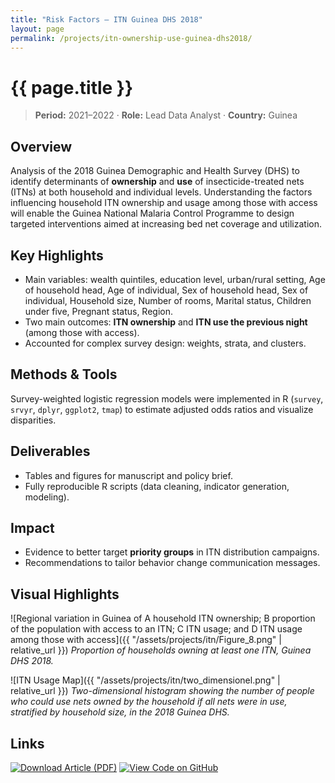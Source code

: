```yaml
---
title: "Risk Factors – ITN Guinea DHS 2018"
layout: page
permalink: /projects/itn-ownership-use-guinea-dhs2018/
---
```


# {{ page.title }}


> **Period:** 2021–2022 · **Role:** Lead Data Analyst · **Country:** Guinea

## Overview
Analysis of the 2018 Guinea Demographic and Health Survey (DHS) to identify determinants of **ownership** and **use** of insecticide-treated nets (ITNs) at both household and individual levels. Understanding the factors influencing household ITN ownership and usage among those with access will enable the Guinea National Malaria Control Programme to design targeted interventions aimed at increasing bed net coverage and utilization.

## Key Highlights
- Main variables: wealth quintiles, education level, urban/rural setting, Age of household head, Age of individual, Sex of household head, Sex of individual, Household size, Number of rooms, Marital status, 
Children under five, Pregnant status, Region.
- Two main outcomes: **ITN ownership** and **ITN use the previous night** (among those with access).
- Accounted for complex survey design: weights, strata, and clusters.

## Methods & Tools
Survey-weighted logistic regression models were implemented in R (`survey`, `srvyr`, `dplyr`, `ggplot2`, `tmap`) to estimate adjusted odds ratios and visualize disparities.

## Deliverables
- Tables and figures for manuscript and policy brief.
- Fully reproducible R scripts (data cleaning, indicator generation, modeling).

## Impact
- Evidence to better target **priority groups** in ITN distribution campaigns.
- Recommendations to tailor behavior change communication messages.

## Visual Highlights

![Regional variation in Guinea of A household ITN ownership; B proportion of the population with access to an ITN; C ITN usage; and D ITN usage among those with access]({{ "/assets/projects/itn/Figure_8.png" | relative_url }})
*Proportion of households owning at least one ITN, Guinea DHS 2018.*

![ITN Usage Map]({{ "/assets/projects/itn/two_dimensionel.png" | relative_url }})
*Two-dimensional histogram showing the number of people who could use nets owned by the household if all nets were in use, stratified by household size, in the 2018 Guinea DHS.*


## Links
[![Download Article (PDF)](https://img.shields.io/badge/PDF-Download-red?logo=adobeacrobatreader)](https://link.springer.com/content/pdf/10.1186/s12936-023-04463-z.pdf)
[![View Code on GitHub](https://img.shields.io/badge/View%20Code%20on%20GitHub-181717?logo=github&logoColor=white)](https://github.com/ousmanerabi/Risk_factors_ITN_Guinea_DHS_2018)
